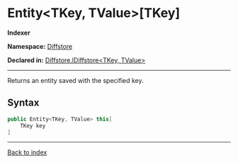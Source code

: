 # Entity<TKey, TValue>[TKey]

**Indexer**

**Namespace:** [Diffstore](Diffstore.md)

**Declared in:** [Diffstore.IDiffstore<TKey, TValue>](Diffstore.IDiffstore{TKey,TValue}.md)

------



Returns an entity saved with the specified key.


## Syntax

```csharp
public Entity<TKey, TValue> this[
	TKey key
]
```

------

[Back to index](index.md)